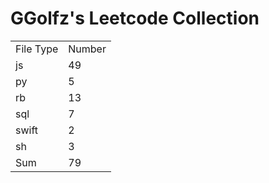 # GGolfz's Leetcode Collection

<table><tr><td>File Type</td><td>Number</td></tr><tr><td>js</td><td>49</td></tr><tr><td>py</td><td>5</td></tr><tr><td>rb</td><td>13</td></tr><tr><td>sql</td><td>7</td></tr><tr><td>swift</td><td>2</td></tr><tr><td>sh</td><td>3</td></tr><tr><td>Sum</td><td>79</td></tr></table>